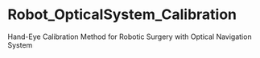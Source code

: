 # Robot_OpticalSystem_Calibration
Hand-Eye Calibration Method for Robotic Surgery  with Optical Navigation System
